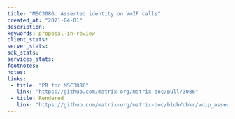 ```yaml
---
title: "MSC3086: Asserted identity on VoIP calls"
created_at: "2021-04-01"
description:
keywords: proposal-in-review
client_stats:
server_stats:
sdk_stats:
services_stats:
footnotes:
notes:
links:
 - title: "PR for MSC3086"
   link: "https://github.com/matrix-org/matrix-doc/pull/3086"
 - title: Rendered
   link: "https://github.com/matrix-org/matrix-doc/blob/dbkr/voip_asserted_identity/proposals/3086-voip-asserted-identity.md"
---
```

